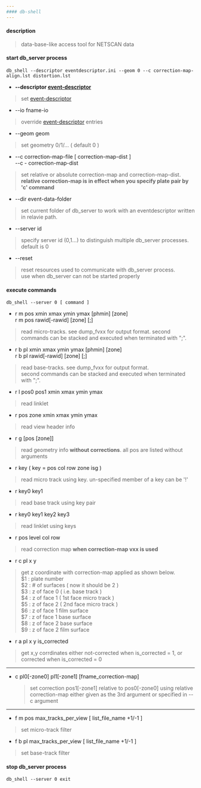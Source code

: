 ```yaml
---
#### db-shell
---
```


#### description
> data-base-like access tool for NETSCAN data  

#### start db_server process
  
```db_shell --descriptor eventdescriptor.ini --geom 0 --c correction-map-align.lst distortion.lst```

- **--descriptor [event-descriptor](event-descriptor.md)**
> set [event-descriptor](event-descriptor.md)  

- --io fname-io
> override [event-descriptor](event-descriptor.md) entries  

- --geom geom
> set geometry 0/1/... ( default 0 )  

- --c correction-map-file [ correction-map-dist ]  
  --c - correction-map-dist
> set relative or absolute correction-map and correction-map-dist.  
> **relative correction-map is in effect when you specify plate pair by 'c' command**  

- --dir event-data-folder
> set current folder of db_server to work with an eventdescriptor written in relavie path.  

- --server id
> specify server id (0,1...) to distinguish multiple db_server processes. default is 0  

- --reset
> reset resources used to communicate with db_server process.  
> use when db_server can not be started properly  

#### execute commands
  
 ```db_shell --server 0 [ command ]```

- r m pos xmin xmax ymin ymax [phmin] [zone]  
  r m pos rawid[-rawid] [zone] [;]
> read micro-tracks. see dump_fvxx for output format. 
> second commands can be stacked and executed when terminated with ";".  

- r b pl xmin xmax ymin ymax [phmin] [zone]  
  r b pl rawid[-rawid] [zone] [;]
> read base-tracks. see dump_fvxx for output format.  
> second commands can be stacked and executed when terminated with ";".  

- r l pos0 pos1 xmin xmax ymin ymax
> read linklet  

- r pos zone xmin xmax ymin ymax
> read view header info  

- r g [pos [zone]]
> read geometry info **without corrections**. all pos are listed without arguments  

- r key ( key = pos col row zone isg )
> read micro track using key. un-specified member of a key can be '!'  
  
- r key0 key1
> read base track using key pair  
  
- r key0 key1 key2 key3
> read linklet using keys  
  
- r pos level col row
> read correction map **when correction-map vxx is used**  
  
- r c pl x y
> get z coordinate with correction-map applied as shown below.  
> $1 : plate number  
> $2 : \# of surfaces ( now it should be 2 )  
> $3 : z of face 0 ( i.e. base track )  
> $4 : z of face 1 ( 1st face micro track )  
> $5 : z of face 2 ( 2nd face micro track )  
> $6 : z of face 1 film surface  
> $7 : z of face 1 base surface  
> $8 : z of face 2 base surface  
> $9 : z of face 2 film surface  

- r a pl x y is_corrected
> get x,y corrdinates either not-corrected when is_corrected = 1, or corrected when is_corrected = 0  

---
- c pl0[-zone0] pl1[-zone1] [fname_correction-map]

  > set correction pos1[-zone1] relative to pos0[-zone0] using relative correction-map either given as the 3rd argument or specified in --c argument  

---
- f m pos max_tracks_per_view [ list_file_name +1/-1 ]
> set micro-track filter  

- f b pl  max_tracks_per_view [ list_file_name +1/-1 ]
> set base-track filter

#### stop db_server process
  
```db_shell --server 0 exit```
